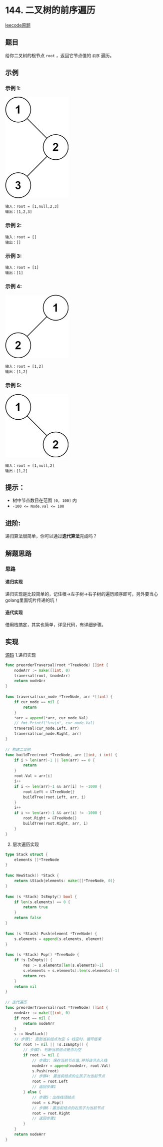 # 144. 二叉树的前序遍历

[leecode原题](https://leetcode.cn/problems/binary-tree-preorder-traversal/)

## 题目
给你二叉树的根节点 `root` ，返回它节点值的 `前序` 遍历。

## 示例

### 示例 1:
![](images/inorder_1.jpg)
```text
输入：root = [1,null,2,3]
输出：[1,2,3]
```

### 示例 2:

```text
输入：root = []
输出：[]
```

### 示例 3:

```text
输入：root = [1]
输出：[1]
```

### 示例 4:
![](images/inorder_5.jpg)
```text
输入：root = [1,2]
输出：[1,2]
```

### 示例 5:
![](images/inorder_4.jpg)
```text
输入：root = [1,null,2]
输出：[1,2]
```

## 提示：
- 树中节点数目在范围 `[0, 100]` 内
- `-100 <= Node.val <= 100`

## 进阶:
递归算法很简单，你可以通过**迭代算法**完成吗？

## 解题思路

### 思路
#### 递归实现
递归实现是比较简单的，记住根->左子树->右子树的遍历顺序即可，另外要当心golang里面切片传递的坑！

#### 迭代实现
借用栈搞定，其实也简单，详见代码，有详细步骤。

## 实现

[源码](./code/144-binary-tree-preorder-traversal/main.go)
1.递归实现     
```go
func preorderTraversal(root *TreeNode) []int {
	nodeArr := make([]int, 0)
	traversal(root, &nodeArr)
	return nodeArr
}

func traversal(cur_node *TreeNode, arr *[]int) {
	if cur_node == nil {
		return
	}
	*arr = append(*arr, cur_node.Val)
	// fmt.Printf("%+v\n", cur_node.Val)
	traversal(cur_node.Left, arr)
	traversal(cur_node.Right, arr)
}

// 构建二叉树
func buildTree(root *TreeNode, arr []int, i int) {
	if i > len(arr)-1 || len(arr) == 0 {
		return
	}
	root.Val = arr[i]
	i++
	if i <= len(arr)-1 && arr[i] != -1000 {
		root.Left = &TreeNode{}
		buildTree(root.Left, arr, i)
	}
	i++
	if i <= len(arr)-1 && arr[i] != -1000 {
		root.Right = &TreeNode{}
		buildTree(root.Right, arr, i)
	}
}
```

2. 层次遍历实现     
```go
type Stack struct {
	elements []*TreeNode
}

func NewStack() *Stack {
	return &Stack{elements: make([]*TreeNode, 0)}
}

func (s *Stack) IsEmpty() bool {
	if len(s.elements) == 0 {
		return true
	}
	return false
}

func (s *Stack) Push(element *TreeNode) {
	s.elements = append(s.elements, element)
}

func (s *Stack) Pop() *TreeNode {
	if !s.IsEmpty() {
		res := s.elements[len(s.elements)-1]
		s.elements = s.elements[:len(s.elements)-1]
		return res
	}
	return nil
}

// 迭代遍历
func preorderTraversal(root *TreeNode) []int {
	nodeArr := make([]int, 0)
	if root == nil {
		return nodeArr
	}
	s := NewStack()
	// 步骤1: 直到当前结点为空 & 栈空时，循环结束
	for root != nil || !s.IsEmpty() {
		// 步骤2: 判断当前结点是否为空
		if root != nil {
			// 步骤3: 保存当前节点值,并将该节点入栈
			nodeArr = append(nodeArr, root.Val)
			s.Push(root)
			// 步骤4: 置当前结点的左孩子为当前节点
			root = root.Left
			// 返回步骤1
		} else {
			// 步骤5：出栈栈顶结点
			root = s.Pop()
			// 步骤6：置当前结点的右孩子为当前节点
			root = root.Right
			// 返回步骤1
		}
	}
	return nodeArr
}
```
